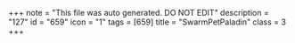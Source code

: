 +++
note = "This file was auto generated. DO NOT EDIT"
description = "127"
id = "659"
icon = "1"
tags = [659]
title = "SwarmPetPaladin"
class = 3
+++
